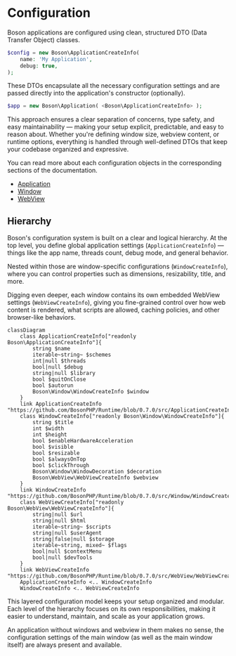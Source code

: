 # Configuration

<show-structure for="chapter" depth="2"/>

Boson applications are configured using clean, structured DTO (Data Transfer 
Object) classes.

```php
$config = new Boson\ApplicationCreateInfo( 
    name: 'My Application',
    debug: true,
);
```

These DTOs encapsulate all the necessary configuration settings and are passed 
directly into the application's constructor (optionally). 

```php
$app = new Boson\Application( <Boson\ApplicationCreateInfo> );
```

This approach ensures a clear separation of concerns, type safety, 
and easy maintainability — making your setup explicit, predictable, and easy to 
reason about. Whether you're defining window size, webview content, or runtime 
options, everything is handled through well-defined DTOs that keep your codebase 
organized and expressive.

You can read more about each configuration objects in the corresponding
sections of the documentation.

- [Application](application-configuration.md)
- [Window](window-configuration.md)
- [WebView](webview-configuration.md)

## Hierarchy 

Boson's configuration system is built on a clear and logical hierarchy. At the 
top level, you define global application settings (`ApplicationCreateInfo`) 
— things like the app name, threads count, debug mode, and general behavior.

Nested within those are window-specific configurations (`WindowCreateInfo`), 
where you can control properties such as dimensions, resizability, title, and more. 

Digging even deeper, each window contains its own embedded WebView settings 
(`WebViewCreateInfo`), giving you fine-grained control over how web 
content is rendered, what scripts are allowed, caching policies, and other 
browser-like behaviors.

```mermaid
classDiagram
    class ApplicationCreateInfo["readonly Boson\ApplicationCreateInfo"]{
        string $name
        iterable~string~ $schemes
        int|null $threads
        bool|null $debug
        string|null $library
        bool $quitOnClose
        bool $autorun
        Boson\Window\WindowCreateInfo $window
    }
    link ApplicationCreateInfo "https://github.com/BosonPHP/Runtime/blob/0.7.0/src/ApplicationCreateInfo.php"
    class WindowCreateInfo["readonly Boson\Window\WindowCreateInfo"]{
        string $title
        int $width
        int $height
        bool $enableHardwareAcceleration
        bool $visible
        bool $resizable
        bool $alwaysOnTop
        bool $clickThrough
        Boson\Window\WindowDecoration $decoration
        Boson\WebView\WebViewCreateInfo $webview
    }
    link WindowCreateInfo "https://github.com/BosonPHP/Runtime/blob/0.7.0/src/Window/WindowCreateInfo.php"
    class WebViewCreateInfo["readonly Boson\WebView\WebViewCreateInfo"]{
        string|null $url
        string|null $html
        iterable~string~ $scripts
        string|null $userAgent
        string|false|null $storage
        iterable~string, mixed~ $flags
        bool|null $contextMenu
        bool|null $devTools
    }
    link WebViewCreateInfo "https://github.com/BosonPHP/Runtime/blob/0.7.0/src/WebView/WebViewCreateInfo.php"
    ApplicationCreateInfo <.. WindowCreateInfo
    WindowCreateInfo <.. WebViewCreateInfo
```

This layered configuration model keeps your setup organized and modular. Each 
level of the hierarchy focuses on its own responsibilities, making it easier to 
understand, maintain, and scale as your application grows.

<note>
An application without windows and webview in them makes no sense, the configuration 
settings of the <tooltip term="main window">main window</tooltip> (as well as 
the main window itself) are always present and available.
</note>

